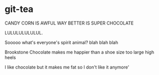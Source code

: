 # git-tea

CANDY CORN IS AWFUL WAY BETTER IS SUPER CHOCOLATE

LULULULULULUL.

Sooooo what's everyone's spirit animal?
blah blah blah


Brookstone Chocolate makes me happier than a shoe size too large high heels

I like chocolate but it makes me fat so I don't like it anymore'

